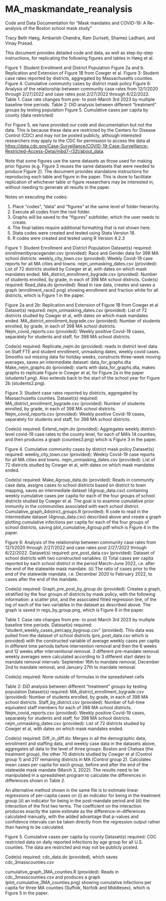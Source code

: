 # MA_maskmandate_reanalysis

Code and Data Documentation for “Mask mandates and COVID-19: A Re-analysis of the Boston school mask study”

Tracy Beth Høeg, Ambarish Chandra, Ram Duriseti, Shamez Ladhani, and Vinay Prasad.

This document provides detailed code and data, as well as step-by-step instructions, for replicating the following figures and tables in Høeg et al.

Figure 1: Student Enrollment and District Population
Figure 2a and b. Replication and Extension of Figure 1B from Cowger et al.
Figure 3: Student case rates reported by districts, aggregated by Massachusetts counties.
Figure 4. Cumulative community cases by district mask policy
Figure 6: Analysis of the relationship between community case rates from 12/1/2020 through 2/27/2022 and case rates post 2/27/2022 through 6/22/2022.
Table 1. Case rate changes from pre- to post-March 3rd 2023 by multiple baseline time periods.
Table 2: DiD analysis between different “treatment” groups by testing population
Figure 5. Cumulative cases per capita by county (data restricted)

For Figure 5, we have provided our code and documentation but not the data. This is because these data are restricted by the Centers for Disease Control (CDC) and may not be posted publicly, although interested researchers may apply to the CDC for permission to access the data at https://data.cdc.gov/Case-Surveillance/COVID-19-Case-Surveillance-Restricted-Access-Detai/mbd7-r32t/about_data.

Note that some figures use the same datasets as those used for making prior figures (e.g. Figure 3 reuses the same datasets that were needed to produce Figure 2). The document provides standalone instructions for reproducing each table and figure in the paper. This is done to facilitate replication of whichever table or figure researchers may be interested in, without needing to generate all results in the paper.

Notes on executing the codes:
1. Place “codes”, “data” and “figures” at the same level of folder hierarchy.
2. Execute all codes from the root folder.
3. Graphs will be saved to the “figures” subfolder, which the user needs to create.
4. The final tables require additional formatting that is not shown here.
5. Stata codes were created and tested using Stata Version 18.
6. R codes were created and tested using R Version 4.2.3

Figure 1: Student Enrollment and District Population
Dataset(s) required: 
enrollmentbyracegender.csv (provided): Race and Gender data for 398 MA school districts.
weekly_city_town.csv (provided): Weekly Covid-19 case reports for all MA cities and towns.
nejm_unmasking_dates.csv (provided): List of 72 districts studied by Cowger et al, with dates on which mask mandates ended.
MA_district_enrollment_bygrade.csv (provided): Number of students enrolled, by grade, in each of 398 MA school districts.
Code(s) required:
Read_data.do (provided): Read in raw data, creates and saves a graph (enrollment_race2.png) showing enrollment and fraction white for all districts, which is Figure 1 in the paper.

Figure 2a and 2b: Replication and Extension of Figure 1B from Cowger et al
Dataset(s) required: 
nejm_unmasking_dates.csv (provided): List of 72 districts studied by Cowger et al, with dates on which mask mandates ended.
MA_district_enrollment_bygrade.csv (provided): Number of students enrolled, by grade, in each of 398 MA school districts.
Nejm_covid_reports.csv (provided): Weekly positive Covid-19 cases, separately for students and staff, for 398 MA school districts.

Code(s) required:
Replicate_nejm.do (provided): reads in district level data on Staff FTE and student enrollment, unmasking dates, weekly covid cases. Smooths out missing data for holiday weeks, constructs three-week moving averages, saves an intermediate dataset: data_for_graphs.dta
Make_nejm_graphs.do (provided): starts with data_for_graphs.dta, makes graphs to replicate Figure in Cowger et al, for Figure 2a in the paper (students1.png). Also extends back to the start of the school year for Figure 2b (students2.png).

Figure 3: Student case rates reported by districts, aggregated by Massachusetts counties.
Dataset(s) required:
MA_district_enrollment_bygrade.csv (provided): Number of students enrolled, by grade, in each of 398 MA school districts.
Nejm_covid_reports.csv (provided): Weekly positive Covid-19 cases, separately for students and staff, for 398 MA school districts.

Code(s) required:
Extend_nejm.do (provided): Aggregates weekly district-level covid-19 case rates to the county level, for each of MA’s 14 counties, and then produces a graph (counties3.png) which is Figure 3 in the paper.


Figure 4. Cumulative community cases by district mask policy
Dataset(s) required:
weekly_city_town.csv (provided): Weekly Covid-19 case reports for all MA cities and towns.
nejm_unmasking_dates.csv (provided): List of 72 districts studied by Cowger et al, with dates on which mask mandates ended.

Code(s) required:
Make_4group_data.do (provided): Reads in community case data, assigns cases to school districts based on district to town mapping, saves an intermediate dataset (4group_data.csv) containing weekly cumulative cases per capita for each of the four groups of school districts studied by Cowger et al. The goal is to examine cumulative prior immunity in the communities associated with each school district.
Cumulative_graph_4district_groups.R (provided): R code to read in the intermediate dataset (4group_data.csv) described above and create a graph plotting cumulative infections per capita for each of the four groups of school districts, saving plot_cumulative_4group.pdf which is Figure 4 in the paper.

Figure 6: Analysis of the relationship between community case rates from 12/1/2020 through 2/27/2022 and case rates post 2/27/2022 through 6/22/2022.
Dataset(s) required:
pre_post_data.csv (provided): Dataset of school districts with two constructed variables: (i) Total cases per capita reported by each school district in the period March–June 2022, i.e. after the end of the statewide mask mandate. (ii) The ratio of cases prior to the end of the statewide mandate, i.e. December 2020 to February 2022, to cases after the end of the mandate. 

Code(s) required:
Graph_pre_post_by_group.do (provided): Creates a graph, stratified by the four groups of districts by mask policy, with the following information: a scatter plot, and the associated fitted regression line, of the log of each of the two variables in the dataset as described above. The graph is saved in regs_by_group.png, which is Figure 6 in the paper.

Table 1. Case rate changes from pre- to post-March 3rd 2023 by multiple baseline time periods.
Dataset(s) required:
“student_weekly_cases_percapy_bygroup.csv” (provided). This data was pulled from the dataset of school districts (pre_post_data.csv which is provided) with the constructed variable of average weekly cases per capita in different time periods before intervention removal and then the 6 weeks and 12 weeks after interventional removal. 3 different pre-mandate removal weekly averages were calculated according to 3 different start dates to mandate removal intervals: September 16th to mandate removal, December 2nd to mandate removal, and January 27th to mandate removal.

Code(s) required: None outside of formulas in the spreadsheet cells

Table 2: DiD analysis between different “treatment” groups by testing population
Dataset(s) required:
MA_district_enrollment_bygrade.csv (provided): Number of students enrolled, by grade, in each of 398 MA school districts.
Staff_by_district.csv (provided): Number of full-time equivalent staff members for each of 398 MA school districts.
Nejm_covid_reports.csv (provided): Weekly positive Covid-19 cases, separately for students and staff, for 398 MA school districts.
nejm_unmasking_dates.csv (provided): List of 72 districts studied by Cowger et al, with dates on which mask mandates ended.

Code(s) required:
Diff_in_diff.do: Merges in all the demographic data, enrollment and staffing data, and weekly case data in the datasets above, aggregates all data to the level of three groups: Boston and Chelsea (the treatment group), the other 70 districts studied by Cowger et al (Control group 1) and 217 remaining districts in MA (Control group 2). Calculates mean cases per capita for each group, before and after the end of the statewide mask mandate (March 3, 2022). The results need to be manipulated in a spreadsheet program to calculate the differences in differences shown in Table 2.

An alternative method shown in the same file is to estimate linear regressions of per-capita cases on (i) an indicator for being in the treatment group (ii) an indicator for being in the post-mandate period and (iii) the interaction of the first two terms. The coefficient on the interaction produces exactly the same estimate as the difference-in-differences calculated manually, with the added advantage that p-values and confidence intervals can be taken directly from the regression output rather than having to be calculated.

Figure 5. Cumulative cases per capita by county
Dataset(s) required:
CDC restricted data on daily reported infections by age group for all U.S. counties. The data are restricted and may not be publicly posted.

Code(s) required:
cdc_data.do (provided), which saves cdc_3masscounties.csv

cumulative_graph_3MA_counties.R (provided): Reads in cdc_3masscounties.csv and produces a graph (plot_cumulative_3MA_counties.png) showing cumulative infections per capita for three MA counties (Suffolk, Norfolk and Middlesex), which is Figure 5 in the paper.


